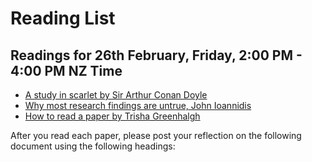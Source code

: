 # Reading List

## Readings for 26th February, Friday, 2:00 PM - 4:00 PM NZ Time
- [A study in scarlet by Sir Arthur Conan Doyle](https://sherlock-holm.es/stories/pdf/a4/1-sided/stud.pdf)
- [Why most research findings are untrue, John Ioannidis](Ioannidis-2005-Why-most-published-research-finding.pdf)
- [How to read a paper by Trisha Greenhalgh](Greenhalgh-1997-How-to-read-a-paper--getting-your-b.pdf)

After you read each paper, please post your reflection on the following document using the following headings:



